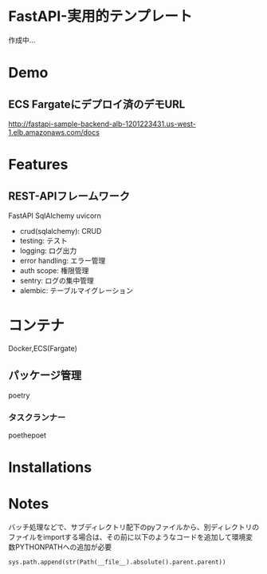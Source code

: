 FastAPI-実用的テンプレート
====
作成中...

# Demo
## ECS Fargateにデプロイ済のデモURL
http://fastapi-sample-backend-alb-1201223431.us-west-1.elb.amazonaws.com/docs

# Features
## REST-APIフレームワーク
FastAPI
SqlAlchemy
uvicorn

- crud(sqlalchemy): CRUD
- testing: テスト
- logging: ログ出力
- error handling: エラー管理
- auth scope: 権限管理
- sentry: ログの集中管理
- alembic: テーブルマイグレーション

# コンテナ
Docker,ECS(Fargate)
## パッケージ管理
poetry

### タスクランナー
poethepoet
 

# Installations


# Notes
バッチ処理などで、サブディレクトリ配下のpyファイルから、別ディレクトリのファイルをimportする場合は、その前に以下のようなコードを追加して環境変数PYTHONPATHへの追加が必要
```
sys.path.append(str(Path(__file__).absolute().parent.parent))
```

